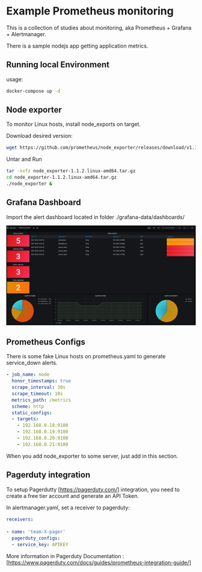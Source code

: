 # Example Prometheus monitoring

This is a collection of studies about monitoring, aka Prometheus + Grafana + Alertmanager.

There is a sample nodejs app getting application metrics.

## Running local Environment

usage:

```bash
docker-compose up -d
```

## Node exporter

To monitor Linux hosts, install node_exports on target.

Download desired version:

```bash
wget https://github.com/prometheus/node_exporter/releases/download/v1.1.2/node_exporter-1.1.2.linux-amd64.tar.gz
```

Untar and Run

```bash
tar -xvfz node_exporter-1.1.2.linux-amd64.tar.gz
cd node_exporter-1.1.2.linux-amd64.tar.gz
./node_exporter &
```

## Grafana Dashboard

Import the alert dashboard located in folder ./grafana-data/dashboards/

![dashboard](alerts-dashboard.png)

## Prometheus Configs

There is some fake Linux hosts  on prometheus.yaml to generate service_down alerts.

```yaml
- job_name: node
  honor_timestamps: true
  scrape_interval: 30s
  scrape_timeout: 10s
  metrics_path: /metrics
  scheme: http
  static_configs:
  - targets:
    - 192.168.0.18:9100
    - 192.168.0.19:9100
    - 192.168.0.20:9100
    - 192.168.0.21:9100
```
When you add node_exporter to some server, just add in this section.

## Pagerduty integration

To setup Pagerdutty [https://pagerduty.com/] integration, you need to create a free tier account and generate an API Token.

In alertmanager.yaml, set a receiver to pagerduty:

```yaml
receivers:

- name: 'team-X-pager'
  pagerduty_configs:
  - service_key: APIKEY
```
More information in Pagerduty Documentation :[https://www.pagerduty.com/docs/guides/prometheus-integration-guide/]